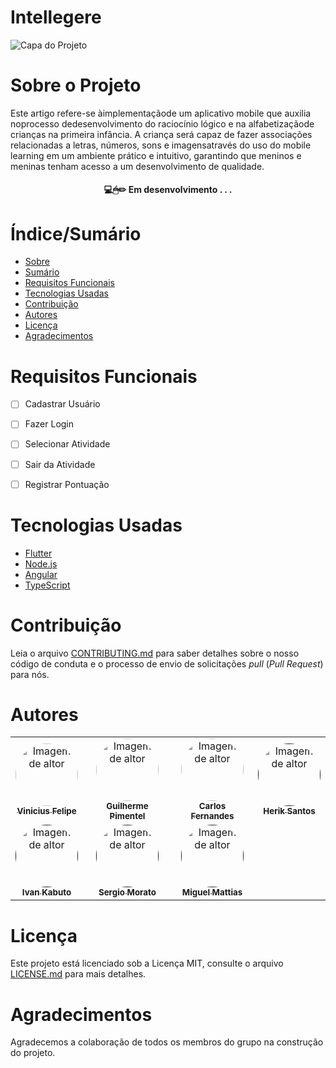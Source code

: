 # Intellegere


![Capa do Projeto](https://media-exp1.licdn.com/dms/image/C4E22AQGJ9ATGYbq2kQ/feedshare-shrink_800/0/1617647602026?e=1620259200&v=beta&t=flhSyQVM-lPssWzwDqThH-kM-gTU_w0wNqTNnwz4PrM)

# Sobre o Projeto

Este artigo refere-se àimplementaçãode  um aplicativo  mobile  que auxilia noprocesso dedesenvolvimento do raciocínio lógico e na alfabetizaçãode  crianças  na  primeira  infância. A  criança  será  capaz  de  fazer associações relacionadas  a letras,  números,  sons  e  imagensatravés  do  uso  do  mobile learning em um ambiente prático e intuitivo, garantindo que meninos e meninas tenham acesso a um desenvolvimento de qualidade.

<h4 align="center"> 
	💻🖱✏  Em desenvolvimento . . .
	

</h4>

# Índice/Sumário

* [Sobre](#sobre-o-projeto)
* [Sumário](#índice/sumário)
* [Requisitos Funcionais](#requisitos-funcionais)
* [Tecnologias Usadas](#tecnologias-usadas)
* [Contribuição](#contribuição)
* [Autores](#autores)
* [Licença](#licença)
* [Agradecimentos](#agradecimentos)


# Requisitos Funcionais 

- [ ] Cadastrar Usuário
- [ ] Fazer Login
- [ ] Selecionar Atividade
- [ ] Sair da Atividade
- [ ] Registrar Pontuação


# Tecnologias Usadas

- [Flutter](https://flutter.dev/)
- [Node.js](https://nodejs.org/en/)
- [Angular](https://angular.io/)
- [TypeScript](https://www.typescriptlang.org/)

# Contribuição

Leia o arquivo [CONTRIBUTING.md](CONTRIBUTING.md) para saber detalhes sobre o nosso código de conduta e o processo de envio de solicitações *pull* (*Pull Request*) para nós.

# Autores

<table>
  <tc>
    <td align="center"><a href="https://github.com/Vinicius-gif"><img style="border-radius: 50%;" src="https://avatars.githubusercontent.com/u/61997117?s=400&u=607bbdae8bf0bc6073491ffa95bea4c5b73b3d71&v=4" width="100px;" alt="Imagem de altor"/><br /><sub><b>Vinicius Felipe</b></sub></a><br /></td>
</tc>
<tc>
    <td align="center"><a href="http://github.com/GuiPM001"><img style="border-radius: 50%;" src="https://avatars.githubusercontent.com/u/61996586?v=4" width="100px;" alt="Imagem de altor"/><br /><sub><b>Guilherme Pimentel</b></sub></a><br /></td>
</tc>
<tc>
    <td align="center"><a href="http://github.com/caelfernandes"><img style="border-radius: 50%;" src="https://avatars.githubusercontent.com/u/76973266?v=4" width="100px;" alt="Imagem de altor"/><br /><sub><b>Carlos Fernandes</b></sub></a><br /></td>
</tc>
<tc>
    <td align="center"><a href=""><img style="border-radius: 50%;" src="https://icons-for-free.com/iconfiles/png/512/avatar+person+profile+user+icon-1320086059654790795.png" width="100px;" alt="Imagem de altor"/><br /><sub><b>Herik Santos</b></sub></a><br /></td>
</tc>
<tr>
    <td align="center"><a href=""><img style="border-radius: 50%;" src="https://icons-for-free.com/iconfiles/png/512/avatar+person+profile+user+icon-1320086059654790795.png" width="100px;" alt="Imagem de altor"/><br /><sub><b>Ivan Kabuto</b></sub></a><br /></td>

<tc>
    <td align="center"><a href=""><img style="border-radius: 50%;" src="https://icons-for-free.com/iconfiles/png/512/avatar+person+profile+user+icon-1320086059654790795.png" width="100px;" alt="Imagem de altor"/><br /><sub><b>Sergio Morato</b></sub></a><br /></td>
</tc>
<tc>
    <td align="center"><a href=""><img style="border-radius: 50%;" src="https://icons-for-free.com/iconfiles/png/512/avatar+person+profile+user+icon-1320086059654790795.png" width="100px;" alt="Imagem de altor"/><br /><sub><b>Miguel Mattias</b></sub></a><br /></td>
</tc>
</tr>
</table>

# Licença

Este projeto está licenciado sob a Licença MIT,  consulte o arquivo [LICENSE.md](LICENSE) para mais detalhes.

# Agradecimentos

Agradecemos a colaboração de todos os membros do grupo na construção do projeto.
